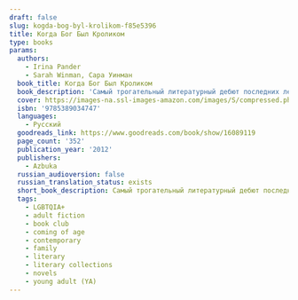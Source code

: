 ```yaml
---
draft: false
slug: kogda-bog-byl-krolikom-f85e5396
title: Когда Бог Был Кроликом
type: books
params:
  authors:
    - Irina Pander
    - Sarah Winman, Сара Уинман
  book_title: Когда Бог Был Кроликом
  book_description: 'Cамый трогательный литературный дебют последних лет, завораживающая, полная хрупкой красоты история о детстве и взрослении, о любви и дружбе во всех мыслимых формах, о тихом героизме перед лицом трагедии. Не зря Сару Уинман уже прозвали "английским Джоном Ирвингом", а этот ее роман сравнивали с "Отелем Нью-Гэмпшир". Роман о девочке Элли и ее брате Джо, об их родителях и ее подруге Дженни Пенни, о постояльцах, приезжающих в отель, затерянный в живописной глуши Уэльса, и становящихся членами семьи, о пределах необходимой самообороны и о кролике по кличке бог. Действие этой уникальной семейной хроники охватывает несколько десятилетий, и под занавес Элли вспоминает о том, что ушло: "О свидетеле моей души, о своей детской тени, о тех временах, когда мечты были маленькими и исполнимыми. Когда конфеты стоили пенни, а бог был кроликом".'
  cover: https://images-na.ssl-images-amazon.com/images/S/compressed.photo.goodreads.com/books/1350327463i/16089119.jpg
  isbn: '9785389034747'
  languages:
    - Русский
  goodreads_link: https://www.goodreads.com/book/show/16089119
  page_count: '352'
  publication_year: '2012'
  publishers:
    - Azbuka
  russian_audioversion: false
  russian_translation_status: exists
  short_book_description: Cамый трогательный литературный дебют последних лет, завораживающая, полная хрупкой красоты история о детстве и взрослении, о любви и дружбе во всех мыслимых формах, о тихом героизме перед лицом...
  tags:
    - LGBTQIA+
    - adult fiction
    - book club
    - coming of age
    - contemporary
    - family
    - literary
    - literary collections
    - novels
    - young adult (YA)
---
```


